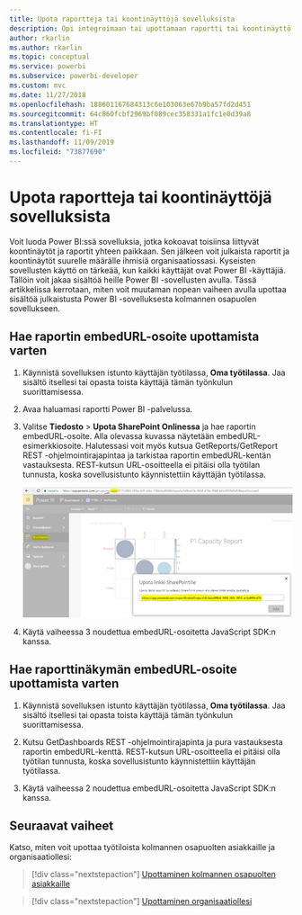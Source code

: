 ```yaml
---
title: Upota raportteja tai koontinäyttöjä sovelluksista
description: Opi integroimaan tai upottamaan raportti tai koontinäyttö Power BI -sovelluksesta työtilan sijaan.
author: rkarlin
ms.author: rkarlin
ms.topic: conceptual
ms.service: powerbi
ms.subservice: powerbi-developer
ms.custom: mvc
ms.date: 11/27/2018
ms.openlocfilehash: 188601167684313c6e103063e67b9ba57fd2d451
ms.sourcegitcommit: 64c860fcbf2969bf089cec358331a1fc1e0d39a8
ms.translationtype: HT
ms.contentlocale: fi-FI
ms.lasthandoff: 11/09/2019
ms.locfileid: "73877690"
---
```

# <a name="embed-reports-or-dashboards-from-apps"></a>Upota raportteja tai koontinäyttöjä sovelluksista

Voit luoda Power BI:ssä sovelluksia, jotka kokoavat toisiinsa liittyvät koontinäytöt ja raportit yhteen paikkaan. Sen jälkeen voit julkaista raportit ja koontinäytöt suurelle määrälle ihmisiä organisaatiossasi. Kyseisten sovellusten käyttö on tärkeää, kun kaikki käyttäjät ovat Power BI -käyttäjiä. Tällöin voit jakaa sisältöä heille Power BI -sovellusten avulla. Tässä artikkelissa kerrotaan, miten voit muutaman nopean vaiheen avulla upottaa sisältöä julkaistusta Power BI -sovelluksesta kolmannen osapuolen sovellukseen.

## <a name="grab-a-report-embedurl-for-embedding"></a>Hae raportin embedURL-osoite upottamista varten

1. Käynnistä sovelluksen istunto käyttäjän työtilassa, **Oma työtilassa**. Jaa sisältö itsellesi tai opasta toista käyttäjä tämän työnkulun suorittamisessa.

2. Avaa haluamasi raportti Power BI -palvelussa.

3. Valitse **Tiedosto** > **Upota SharePoint Onlinessa** ja hae raportin embedURL-osoite. Alla olevassa kuvassa näytetään embedURL-esimerkkiosoite. Halutessasi voit myös kutsua GetReports/GetReport REST -ohjelmointirajapintaa ja tarkistaa raportin embedURL-kentän vastauksesta. REST-kutsun URL-osoitteella ei pitäisi olla työtilan tunnusta, koska sovellusistunto käynnistettiin käyttäjän työtilassa.

    ![Upottaminen sovelluksista](media/embed-from-apps/embed-from-app.png)

4. Käytä vaiheessa 3 noudettua embedURL-osoitetta JavaScript SDK:n kanssa.

## <a name="grab-a-dashboard-embedurl-for-embedding"></a>Hae raporttinäkymän embedURL-osoite upottamista varten

1. Käynnistä sovelluksen istunto käyttäjän työtilassa, **Oma työtilassa**. Jaa sisältö itsellesi tai opasta toista käyttäjä tämän työnkulun suorittamisessa.

2. Kutsu GetDashboards REST -ohjelmointirajapinta ja pura vastauksesta raportin embedURL-kenttä. REST-kutsun URL-osoitteella ei pitäisi olla työtilan tunnusta, koska sovellusistunto käynnistettiin käyttäjän työtilassa.

3. Käytä vaiheessa 2 noudettua embedURL-osoitetta JavaScript SDK:n kanssa.

## <a name="next-steps"></a>Seuraavat vaiheet

Katso, miten voit upottaa työtiloista kolmannen osapuolten asiakkaille ja organisaatiollesi:

> [!div class="nextstepaction"]
>[Upottaminen kolmannen osapuolten asiakkaille](embed-sample-for-customers.md)

> [!div class="nextstepaction"]
>[Upottaminen organisaatiollesi](embed-sample-for-your-organization.md)

